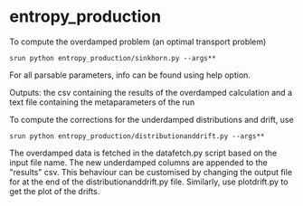 # entropy_production

To compute the overdamped problem (an optimal transport problem)
```
srun python entropy_production/sinkhorn.py --args**
```

For all parsable parameters, info can be found using help option. 

Outputs: the csv containing the results of the overdamped calculation and a text file containing the metaparameters of the run

To compute the corrections for the underdamped distributions and drift, use

```
srun python entropy_production/distributionanddrift.py --args**
```

The overdamped data is fetched in the datafetch.py script based on the input file name. The new underdamped columns are appended to the "results" csv. This behaviour can be customised by changing the output file for at the end of the distributionanddrift.py file. Similarly, use plotdrift.py to get the plot of the drifts.



